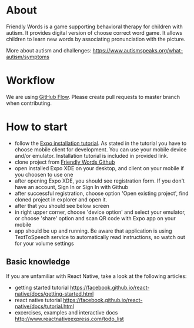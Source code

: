 # About
Friendly Words is a game supporting behavioral therapy for children with autism. It provides digital version of choose correct word game.
It allows children to learn new words by associating pronunciation with the picture.

More about autism and challenges: https://www.autismspeaks.org/what-autism/symptoms

# Workflow
We are using [GitHub Flow](https://guides.github.com/introduction/flow/). Please create pull requests to master branch when contributing.

# How to start
* follow the [Expo installation tutorial](https://docs.expo.io/versions/latest/introduction/installation.html). 
As stated in the tutorial you have to choose mobile client for development. You can use your mobile device and/or emulator. 
Installation tutorial is included in provided link. 
* clone project from [Friendly Words Github](https://github.com/autyzm-pg/friendly-words)
* open installed Expo XDE on your desktop, and client on your mobile if you choosen to use one
* after opening Expo XDE, you should see registration form. If you don't have an account, Sign In or Sign In with Github
* after successful registration, choose option 'Open existing project', find cloned project in explorer and open it. 
* after that you should see below screen 
* in right upper corner, choose 'device option' and select your emulator, 
or choose 'share' option and scan QR code with Expo app on your mobile 
* app should be up and running. Be aware that application is using TextToSpeech service to automatically read instructions, so watch out for your volume settings

## Basic knowledge 
If you are unfamiliar with React Native, take a look at the following articles:
 * getting started tutorial 
 https://facebook.github.io/react-native/docs/getting-started.html
 * react native tutorial 
 https://facebook.github.io/react-native/docs/tutorial.html
 * excercises, examples and interactive docs 
 http://www.reactnativeexpress.com/todo_list
 


